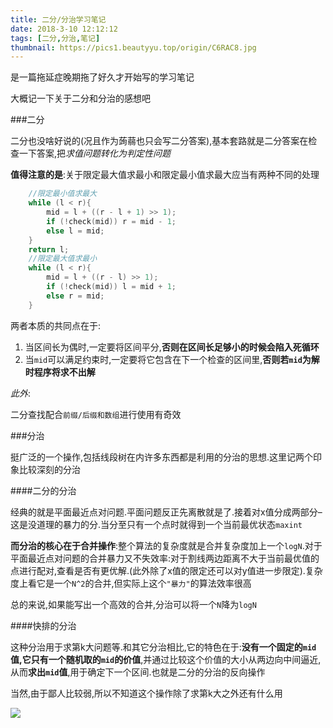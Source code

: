 ```yaml
---
title: 二分/分治学习笔记
date: 2018-3-10 12:12:12
tags: [二分,分治,笔记]
thumbnail: https://pics1.beautyyu.top/origin/C6RAC8.jpg
---
```




是一篇拖延症晚期拖了好久才开始写的学习笔记

大概记一下关于二分和分治的感想吧

###二分

二分也没啥好说的(况且作为蒟蒻也只会写二分答案),基本套路就是二分答案在检查一下答案,把*求值问题转化为判定性问题*

**值得注意的是**:关于限定最大值求最小和限定最小值求最大应当有两种不同的处理

```c++
    //限定最小值求最大
    while (l < r){
        mid = l + ((r - l + 1) >> 1);
        if (!check(mid)) r = mid - 1;
        else l = mid;
    }
    return l;
    //限定最大值求最小
    while (l < r){
        mid = l + ((r - l) >> 1);
        if (!check(mid)) l = mid + 1;
        else r = mid;
    }
```

两者本质的共同点在于:

1. 当区间长为偶时,一定要将区间平分,**否则在区间长足够小的时候会陷入死循环**
2. 当`mid`可以满足约束时,一定要将它包含在下一个检查的区间里,**否则若`mid`为解时程序将求不出解**

*此外*:

二分查找配合`前缀/后缀和数组`进行使用有奇效

###分治

挺广泛的一个操作,包括线段树在内许多东西都是利用的分治的思想.这里记两个印象比较深刻的分治

####二分的分治

经典的就是平面最近点对问题.平面问题反正先离散就是了.接着对x值分成两部分–这是没道理的暴力的分.当分至只有一个点时就得到一个当前最优状态`maxint`

**而分治的核心在于合并操作**:整个算法的复杂度就是合并复杂度加上一个`logN`.对于平面最近点对问题的合并暴力又不失效率:对于割线两边距离不大于当前最优值的点进行配对,查看是否有更优解.(此外除了x值的限定还可以对y值进一步限定).复杂度上看它是一个`N^2`的合并,但实际上这个`"暴力"`的算法效率很高

总的来说,如果能写出一个高效的合并,分治可以将一个`N`降为`logN`

####快排的分治

这种分治用于求第k大问题等.和其它分治相比,它的特色在于:**没有一个固定的`mid`值,它只有一个随机取的`mid`的价值**,并通过比较这个价值的大小从两边向中间逼近,从而**求出`mid`值**,用于确定下一个区间.也就是二分的分治的反向操作

当然,由于鄙人比较弱,所以不知道这个操作除了求第k大之外还有什么用

![](https://pics1.beautyyu.top/origin/C6RAC8.jpg)